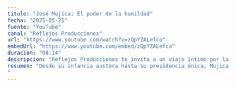```yaml
---
titulo: "José Mujica: El poder de la humildad"
fecha: "2025-05-21"
fuente: "YouTube"
canal: "Reflejos Producciones"
url: "https://www.youtube.com/watch?v=zQpYZALefco"
embedUrl: "https://www.youtube.com/embed/zQpYZALefco"
duracion: "08:14"
descripcion: "Reflejos Producciones te invita a un viaje íntimo por la vida de uno de los líderes más inspiradores del siglo XXI: José Pepe Mujica."
resumen: "Desde su infancia austera hasta su presidencia única, Mujica nos recuerda que el verdadero poder no está en los lujos, sino en la coherencia, la empatía y la humildad. En este documental narrado en voz en off y con un estilo poético y reflexivo, conocerás al hombre que eligió vivir con menos para entregar más.
"
---
```

